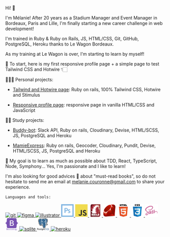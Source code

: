 Hi! 👋 

I'm Mélanie! After 20 years as a Stadium Manager and Event Manager in Bordeaux, Paris and Lille, I'm finally starting a new career challenge in web development!

I'm trained in Ruby & Ruby on Rails, JS, HTML/CSS, Git, GitHub, PostgreSQL, Heroku thanks to Le Wagon Bordeaux.

As my training at Le Wagon is over, I'm starting to learn by myself!

🌱 To start, here is my first responsive profile page + a simple page to test Tailwind CSS and Hotwire 👇🏻

👩🏻‍🎤 Personal projects:

- [Tailwind and Hotwire page](https://tailwind-and-hotwire-page.herokuapp.com/): Ruby on rails, 100% Tailwind CSS, Hotwire and Stimulus

- [Responsive profile page](https://melaniecouronne.github.io/responsive_profile_page/): responsive page in vanilla HTML/CSS and JavaScript


🧑‍🎓 Study projects:

- [Buddy-bot](https://www.awesomescreenshot.com/video/6309521?key=164e5ff41d72b5a399e7fd99187858a9): Slack API, Ruby on rails, Cloudinary, Devise, HTML/SCSS, JS, PostgreSQL and Heroku

- [MamieExpress](https://mamieexpress.herokuapp.com): Ruby on rails, Geocoder, Cloudinary, Pundit, Devise, HTML/SCSS, JS, PostgreSQL and Heroku

🎯 My goal is to learn as much as possible about TDD, React, TypeScript, Node, Symphony... Yes, I'm passionate and I like to learn!

I'm also looking for good advices 💬 about "must-read books", so do not hesitate to send me an email at melanie.couronne@gmail.com to share your experience.


```bash
Languages and tools:
```
<p align="left">
  <a href="https://git-scm.com/" target="_blank" rel="noreferrer"> 
    <img src="https://www.vectorlogo.zone/logos/git-scm/git-scm-icon.svg" alt="git" width="40" height="40"/> </a> 
  <a href="https://www.figma.com/" target="_blank" rel="noreferrer"> 
    <img src="https://www.vectorlogo.zone/logos/figma/figma-icon.svg" alt="figma" width="40" height="40"/> </a> 
  <a href="https://www.adobe.com/in/products/illustrator.html" target="_blank" rel="noreferrer"> 
    <img src="https://www.vectorlogo.zone/logos/adobe_illustrator/adobe_illustrator-icon.svg" alt="illustrator" width="40" height="40"/> </a> 
  <a href="https://www.photoshop.com/en" target="_blank" rel="noreferrer"> 
    <img src="https://raw.githubusercontent.com/devicons/devicon/master/icons/photoshop/photoshop-line.svg" alt="photoshop" width="40" height="40"/> </a> 
  <a href="https://developer.mozilla.org/en-US/docs/Web/JavaScript" target="_blank" rel="noreferrer"> 
    <img src="https://raw.githubusercontent.com/devicons/devicon/master/icons/javascript/javascript-original.svg" alt="javascript" width="40" height="40"/> </a> 
  <a href="https://rubyonrails.org" target="_blank" rel="noreferrer"> 
    <img src="https://raw.githubusercontent.com/devicons/devicon/master/icons/rails/rails-original-wordmark.svg" alt="rails" width="40" height="40"/> </a> 
  <a href="https://www.ruby-lang.org/en/" target="_blank" rel="noreferrer"> <img src="https://raw.githubusercontent.com/devicons/devicon/master/icons/ruby/ruby-original.svg" alt="ruby" width="40" height="40"/> </a> 
  <a href="https://www.w3.org/html/" target="_blank" rel="noreferrer"> 
    <img src="https://raw.githubusercontent.com/devicons/devicon/master/icons/html5/html5-original-wordmark.svg" alt="html5" width="40" height="40"/> </a> 
  <a href="https://www.w3schools.com/css/" target="_blank" rel="noreferrer">
    <img src="https://raw.githubusercontent.com/devicons/devicon/master/icons/css3/css3-original-wordmark.svg" alt="css3" width="40" height="40"/> </a> 
  <a href="https://sass-lang.com" target="_blank" rel="noreferrer"> 
    <img src="https://raw.githubusercontent.com/devicons/devicon/master/icons/sass/sass-original.svg" alt="sass" width="40" height="40"/> </a> 
  <a href="https://getbootstrap.com" target="_blank" rel="noreferrer">
    <img src="https://raw.githubusercontent.com/devicons/devicon/master/icons/bootstrap/bootstrap-plain-wordmark.svg" alt="bootstrap" width="40" height="40"/> </a> 
  <a href="https://www.sqlite.org/" target="_blank" rel="noreferrer"> 
    <img src="https://www.vectorlogo.zone/logos/sqlite/sqlite-icon.svg" alt="sqlite" width="40" height="40"/> </a> 
  <a href="https://www.postgresql.org" target="_blank" rel="noreferrer"> 
    <img src="https://raw.githubusercontent.com/devicons/devicon/master/icons/postgresql/postgresql-original-wordmark.svg" alt="postgresql" width="40" height="40"/> </a> 
  <a href="https://heroku.com" target="_blank" rel="noreferrer"> 
    <img src="https://www.vectorlogo.zone/logos/heroku/heroku-icon.svg" alt="heroku" width="40" height="40"/> </a> 
</p>
